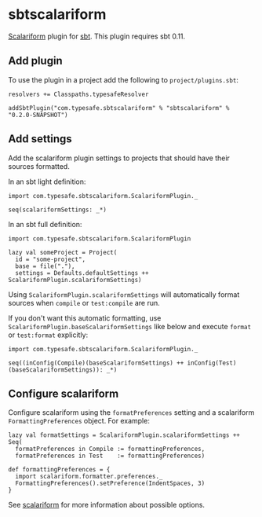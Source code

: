 sbtscalariform
==============

[Scalariform][scalariform] plugin for [sbt]. This plugin requires sbt 0.11.

[sbt]: https://github.com/harrah/xsbt
[scalariform]: https://github.com/mdr/scalariform


Add plugin
----------

To use the plugin in a project add the following to `project/plugins.sbt`:

    resolvers += Classpaths.typesafeResolver

    addSbtPlugin("com.typesafe.sbtscalariform" % "sbtscalariform" % "0.2.0-SNAPSHOT")


Add settings
------------

Add the scalariform plugin settings to projects that should have their sources formatted.

In an sbt light definition:

    import com.typesafe.sbtscalariform.ScalariformPlugin._

    seq(scalariformSettings: _*)

In an sbt full definition:

    import com.typesafe.sbtscalariform.ScalariformPlugin

    lazy val someProject = Project(
      id = "some-project",
      base = file("."),
      settings = Defaults.defaultSettings ++ ScalariformPlugin.scalariformSettings)

Using `ScalariformPlugin.scalariformSettings` will automatically format sources when `compile` or `test:compile` are run.

If you don't want this automatic formatting, use `ScalariformPlugin.baseScalariformSettings` like below and execute `format` or `test:format` explicitly:

    import com.typesafe.sbtscalariform.ScalariformPlugin._

    seq((inConfig(Compile)(baseScalariformSettings) ++ inConfig(Test)(baseScalariformSettings)): _*)


Configure scalariform
---------------------

Configure scalariform using the `formatPreferences` setting and a scalariform `FormattingPreferences` object. For example:

    lazy val formatSettings = ScalariformPlugin.scalariformSettings ++ Seq(
      formatPreferences in Compile := formattingPreferences,
      formatPreferences in Test    := formattingPreferences)

    def formattingPreferences = {
      import scalariform.formatter.preferences._
      FormattingPreferences().setPreference(IndentSpaces, 3)
    }

See [scalariform] for more information about possible options.
